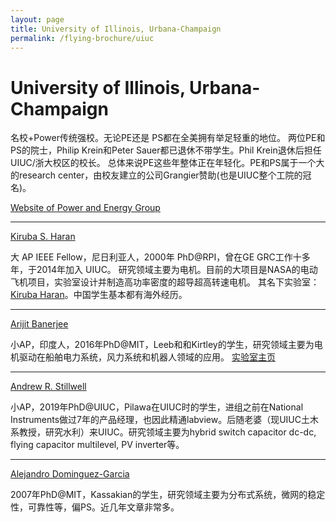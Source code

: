 ```yaml
---
layout: page
title: University of Illinois, Urbana-Champaign 
permalink: /flying-brochure/uiuc
---
```

# University of Illinois, Urbana-Champaign 

名校+Power传统强校。无论PE还是 PS都在全美拥有举足轻重的地位。
两位PE和PS的院士，Philip Krein和Peter Sauer都已退休不带学生。Phil Krein退休后担任UIUC/浙大校区的校长。
总体来说PE这些年整体正在年轻化。PE和PS属于一个大的research center，由校友建立的公司Grangier赞助(也是UIUC整个工院的冠名)。

[Website of Power and Energy Group](https://ece.illinois.edu/research/areas/power)

---

[Kiruba S. Haran](https://ece.illinois.edu/about/directory/faculty/kharan)

大 AP IEEE Fellow，尼日利亚人，2000年 PhD@RPI，曾在GE GRC工作十多年，于2014年加入 UIUC。
研究领域主要为电机。目前的大项目是NASA的电动飞机项目，实验室设计并制造高功率密度的超导超高转速电机。
其名下实验室： [Kiruba Haran](https://haran.ece.illinois.edu/research/)。中国学生基本都有海外经历。

---

[Arijit Banerjee](https://ece.illinois.edu/about/directory/faculty/arijit)

小AP，印度人，2016年PhD@MIT，Leeb和和Kirtley的学生，研究领域主要为电机驱动在船舶电力系统，风力系统和机器人领域的应用。
[实验室主页](https://banerjee.ece.illinois.edu/)

---

[Andrew R. Stillwell](https://ece.illinois.edu/about/directory/faculty/andrewrs)

小AP，2019年PhD@UIUC，Pilawa在UIUC时的学生，进组之前在National Instruments做过7年的产品经理，也因此精通labview。后随老婆（现UIUC土木系教授，研究水利）来UIUC。研究领域主要为hybrid switch capacitor dc-dc, flying capacitor multilevel, PV inverter等。

---


[Alejandro Dominguez-Garcia](https://ece.illinois.edu/about/directory/faculty/aledan)

2007年PhD@MIT，Kassakian的学生，研究领域主要为分布式系统，微网的稳定性，可靠性等，偏PS。近几年文章非常多。


